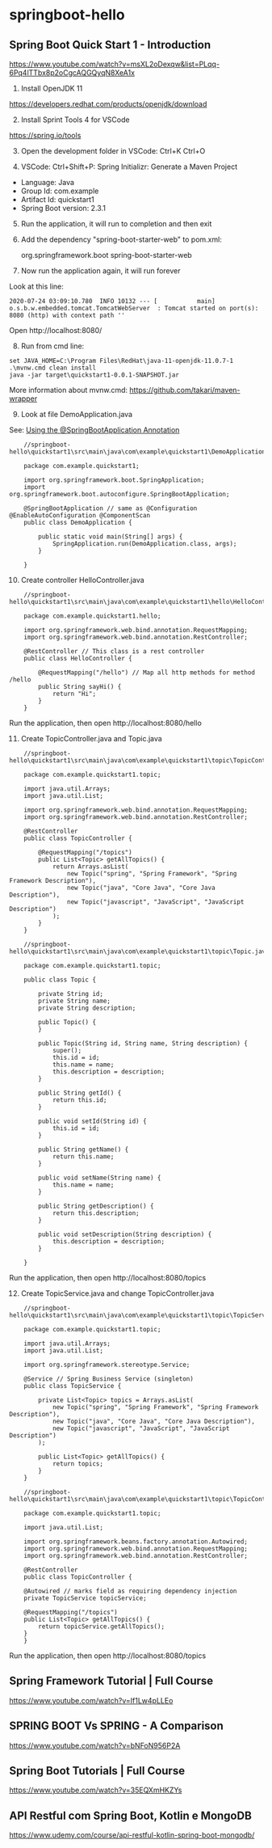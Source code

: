 # springboot-hello

## Spring Boot Quick Start 1 - Introduction

https://www.youtube.com/watch?v=msXL2oDexqw&list=PLqq-6Pq4lTTbx8p2oCgcAQGQyqN8XeA1x

1. Install OpenJDK 11

https://developers.redhat.com/products/openjdk/download

2. Install Sprint Tools 4 for VSCode

https://spring.io/tools

3. Open the development folder in VSCode: Ctrl+K Ctrl+O

4. VSCode: Ctrl+Shift+P: Spring Initializr: Generate a Maven Project

* Language: Java
* Group Id: com.example
* Artifact Id: quickstart1
* Spring Boot version: 2.3.1

5. Run the application, it will run to completion and then exit

6. Add the dependency "spring-boot-starter-web" to pom.xml:

	<dependencies>
		<dependency>
			<groupId>org.springframework.boot</groupId>
			<artifactId>spring-boot-starter-web</artifactId>
		</dependency>
    </dependencies>

7. Now run the application again, it will run forever

Look at this line:

```
2020-07-24 03:09:10.780  INFO 10132 --- [           main] o.s.b.w.embedded.tomcat.TomcatWebServer  : Tomcat started on port(s): 8080 (http) with context path ''
```

Open http://localhost:8080/

8. Run from cmd line:

```
set JAVA_HOME=C:\Program Files\RedHat\java-11-openjdk-11.0.7-1
.\mvnw.cmd clean install
java -jar target\quickstart1-0.0.1-SNAPSHOT.jar
```

More information about mvnw.cmd: https://github.com/takari/maven-wrapper

9. Look at file DemoApplication.java

See: [Using the @SpringBootApplication Annotation](https://docs.spring.io/spring-boot/docs/current/reference/html/using-spring-boot.html#using-boot-using-springbootapplication-annotation)

```
    ‪//springboot-hello\quickstart1\src\main\java\com\example\quickstart1\DemoApplication.java

    package com.example.quickstart1;

    import org.springframework.boot.SpringApplication;
    import org.springframework.boot.autoconfigure.SpringBootApplication;

    @SpringBootApplication // same as @Configuration @EnableAutoConfiguration @ComponentScan
    public class DemoApplication {

        public static void main(String[] args) {
            SpringApplication.run(DemoApplication.class, args);
        }

    }
```

10. Create controller HelloController.java

```
    ‪//springboot-hello\quickstart1\src\main\java\com\example\quickstart1\hello\HelloController.java

    package com.example.quickstart1.hello;

    import org.springframework.web.bind.annotation.RequestMapping;
    import org.springframework.web.bind.annotation.RestController;

    @RestController // This class is a rest controller
    public class HelloController {
        
        @RequestMapping("/hello") // Map all http methods for method /hello
        public String sayHi() {
            return "Hi";
        }
    }
```

Run the application, then open http://localhost:8080/hello

11. Create TopicController.java and Topic.java

```
    ‪//springboot-hello\quickstart1\src\main\java\com\example\quickstart1\topic\TopicController.java

    package com.example.quickstart1.topic;

    import java.util.Arrays;
    import java.util.List;

    import org.springframework.web.bind.annotation.RequestMapping;
    import org.springframework.web.bind.annotation.RestController;

    @RestController
    public class TopicController {
        
        @RequestMapping("/topics")
        public List<Topic> getAllTopics() {
            return Arrays.asList(
                new Topic("spring", "Spring Framework", "Spring Framework Description"),
                new Topic("java", "Core Java", "Core Java Description"),
                new Topic("javascript", "JavaScript", "JavaScript Description")
            );
        }
    }
```

```
    ‪//springboot-hello\quickstart1\src\main\java\com\example\quickstart1\topic\Topic.java

    package com.example.quickstart1.topic;

    public class Topic {
        
        private String id;
        private String name;
        private String description;

        public Topic() {
        }

        public Topic(String id, String name, String description) {
            super();
            this.id = id;
            this.name = name;
            this.description = description;
        }

        public String getId() {
            return this.id;
        }

        public void setId(String id) {
            this.id = id;
        }

        public String getName() {
            return this.name;
        }

        public void setName(String name) {
            this.name = name;
        }

        public String getDescription() {
            return this.description;
        }

        public void setDescription(String description) {
            this.description = description;
        }

    }
```

Run the application, then open http://localhost:8080/topics

12. Create TopicService.java and change TopicController.java

```
    ‪//springboot-hello\quickstart1\src\main\java\com\example\quickstart1\topic\TopicService.java

    package com.example.quickstart1.topic;

    import java.util.Arrays;
    import java.util.List;

    import org.springframework.stereotype.Service;

    @Service // Spring Business Service (singleton)
    public class TopicService {

        private List<Topic> topics = Arrays.asList(
            new Topic("spring", "Spring Framework", "Spring Framework Description"),
            new Topic("java", "Core Java", "Core Java Description"),
            new Topic("javascript", "JavaScript", "JavaScript Description")
        );

        public List<Topic> getAllTopics() {
            return topics;
        }
    }
```

```
    ‪//springboot-hello\quickstart1\src\main\java\com\example\quickstart1\topic\TopicController.java

    package com.example.quickstart1.topic;

    import java.util.List;

    import org.springframework.beans.factory.annotation.Autowired;
    import org.springframework.web.bind.annotation.RequestMapping;
    import org.springframework.web.bind.annotation.RestController;

    @RestController
    public class TopicController {

    @Autowired // marks field as requiring dependency injection
    private TopicService topicService;

    @RequestMapping("/topics")
    public List<Topic> getAllTopics() {
        return topicService.getAllTopics();
    }
    }
```

Run the application, then open http://localhost:8080/topics


## Spring Framework Tutorial | Full Course

https://www.youtube.com/watch?v=If1Lw4pLLEo

## SPRING BOOT Vs SPRING - A Comparison

https://www.youtube.com/watch?v=bNFoN956P2A

## Spring Boot Tutorials | Full Course

https://www.youtube.com/watch?v=35EQXmHKZYs

## API Restful com Spring Boot, Kotlin e MongoDB

https://www.udemy.com/course/api-restful-kotlin-spring-boot-mongodb/
